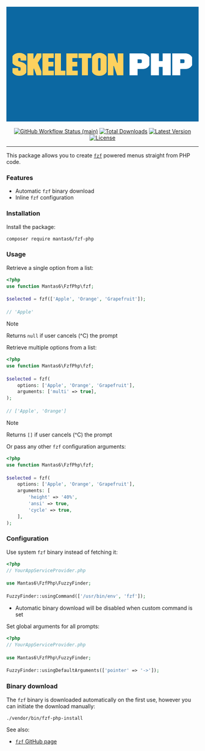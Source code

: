<p align="center">
    <img src="https://raw.githubusercontent.com/mantas6/fzf-php/main/docs/example.png" height="300" alt="Skeleton Php">
    <p align="center">
        <a href="https://github.com/mantas6/fzf-php/actions"><img alt="GitHub Workflow Status (main)" src="https://github.com/mantas6/fzf-php/actions/workflows/tests.yml/badge.svg"></a>
        <a href="https://packagist.org/packages/mantas6/fzf-php"><img alt="Total Downloads" src="https://img.shields.io/packagist/dt/mantas6/fzf-php"></a>
        <a href="https://packagist.org/packages/mantas6/fzf-php"><img alt="Latest Version" src="https://img.shields.io/packagist/v/mantas6/fzf-php"></a>
        <a href="https://packagist.org/packages/mantas6/fzf-php"><img alt="License" src="https://img.shields.io/packagist/l/mantas6/fzf-php"></a>
    </p>
</p>

------
This package allows you to create [`fzf`](https://github.com/junegunn/fzf) powered menus straight from PHP code.

### Features
- Automatic `fzf` binary download
- Inline `fzf` configuration

### Installation

Install the package:

```sh
composer require mantas6/fzf-php
```

### Usage

Retrieve a single option from a list:
```php
<?php
use function Mantas6\FzfPhp\fzf;

$selected = fzf(['Apple', 'Orange', 'Grapefruit']);

// 'Apple'
```
> [!NOTE]
> Returns `null` if user cancels (^C) the prompt

Retrieve multiple options from a list:
```php
<?php
use function Mantas6\FzfPhp\fzf;

$selected = fzf(
    options: ['Apple', 'Orange', 'Grapefruit'],
    arguments: ['multi' => true],
);

// ['Apple', 'Orange']
```
> [!NOTE]
> Returns `[]` if user cancels (^C) the prompt

Or pass any other `fzf` configuration arguments:
```php
<?php
use function Mantas6\FzfPhp\fzf;

$selected = fzf(
    options: ['Apple', 'Orange', 'Grapefruit'],
    arguments: [
        'height' => '40%',
        'ansi' => true,
        'cycle' => true,
    ],
);
```

### Configuration

Use system `fzf` binary instead of fetching it:
```php
<?php
// YourAppServiceProvider.php

use Mantas6\FzfPhp\FuzzyFinder;

FuzzyFinder::usingCommand(['/usr/bin/env', 'fzf']);
```

- Automatic binary download will be disabled when custom command is set

Set global arguments for all prompts:
```php
<?php
// YourAppServiceProvider.php

use Mantas6\FzfPhp\FuzzyFinder;

FuzzyFinder::usingDefaultArguments(['pointer' => '->']);
```

### Binary download

The `fzf` binary is downloaded automatically on the first use, however you can initiate the download manually:

```sh
./vendor/bin/fzf-php-install
```

See also:
- [`fzf` GitHub page](https://github.com/junegunn/fzf)
